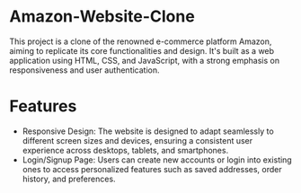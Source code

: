 # Amazon-Website-Clone
This project is a clone of the renowned e-commerce platform Amazon, aiming to replicate its core functionalities and design. It's built as a web application using HTML, CSS, and JavaScript, with a strong emphasis on responsiveness and user authentication.

# Features
- Responsive Design: The website is designed to adapt seamlessly to different screen sizes and devices, ensuring a consistent user experience across desktops, tablets, and smartphones.
- Login/Signup Page: Users can create new accounts or login into existing ones to access personalized features such as saved addresses, order history, and preferences.
